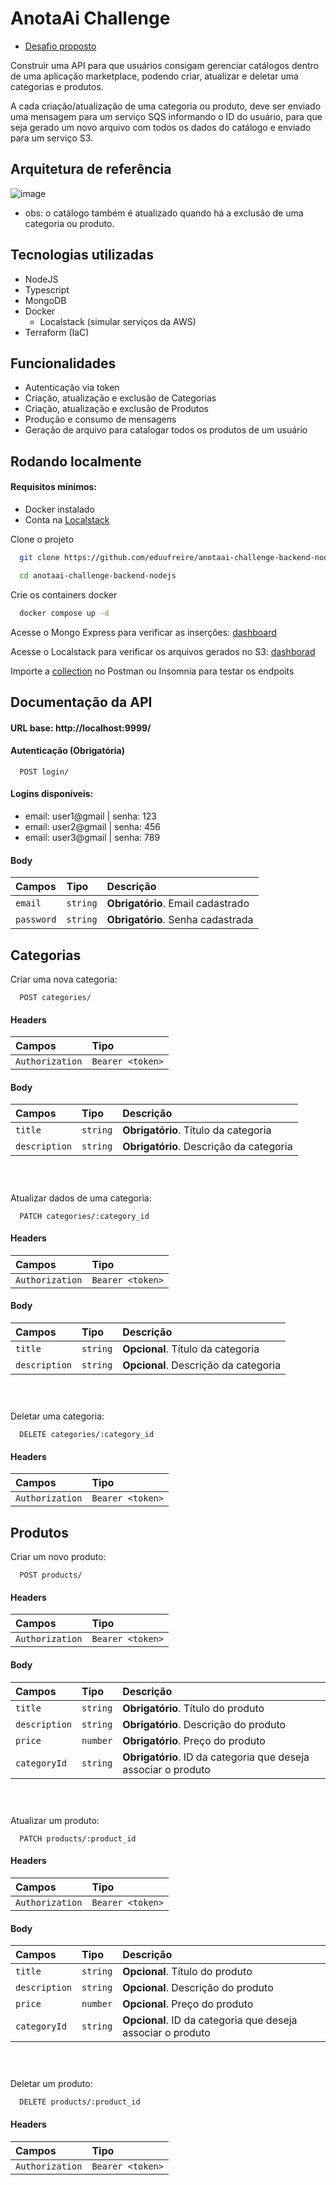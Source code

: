 
# AnotaAi Challenge

- [Desafio proposto](https://github.com/githubanotaai/new-test-backend-nodejs)



Construir uma API para que usuários consigam gerenciar catálogos dentro de uma aplicação marketplace, podendo criar, atualizar e deletar uma categorias e produtos.

A cada criação/atualização de uma categoria ou produto, deve ser enviado uma mensagem para um serviço SQS informando o ID do usuário, para que seja gerado um novo arquivo com todos os dados do catálogo e enviado para um serviço S3.

## Arquitetura de referência
![image](https://github.com/githubanotaai/new-test-backend-nodejs/assets/52219768/504ba448-f128-41db-ae86-18dc19c0dc9d)
- obs: o catálogo também é atualizado quando há a exclusão de uma categoria ou produto.





## Tecnologias utilizadas

- NodeJS
- Typescript
- MongoDB
- Docker
    - Localstack (simular serviços da AWS)
- Terraform (IaC)

    
## Funcionalidades

- Autenticação via token
- Criação, atualização e exclusão de Categorias
- Criação, atualização e exclusão de Produtos
- Produção e consumo de mensagens
- Geração de arquivo para catalogar todos os produtos de um usuário

## Rodando localmente
#### Requisitos mínimos:
- Docker instalado
- Conta na [Localstack](https://app.localstack.cloud/sign-in)

Clone o projeto
```bash
  git clone https://github.com/eduufreire/anotaai-challenge-backend-nodejs
```

```bash
  cd anotaai-challenge-backend-nodejs
```

Crie os containers docker
```bash
  docker compose up -d
```

Acesse o Mongo Express para verificar as inserções:
[dashboard](http://localhost:8081/db/catalogos)

Acesse o Localstack para verificar os arquivos gerados no S3:
[dashborad](https://app.localstack.cloud/inst/default/status)

Importe a [collection](https://github.com/eduufreire/anotaai-challenge-backend-nodejs/blob/develop/collection-api.yamlink) no Postman ou Insomnia para testar os endpoits


## Documentação da API

#### URL base: http://localhost:9999/

#### Autenticação (Obrigatória)

```http
  POST login/
```

#### Logins disponíveis:
- email: user1@gmail | senha: 123
- email: user2@gmail | senha: 456
- email: user3@gmail | senha: 789

#### Body
| Campos   | Tipo       | Descrição                           |
| :---------- | :--------- | :---------------------------------- |
| `email` | `string` | **Obrigatório**. Email cadastrado |
| `password` | `string` | **Obrigatório**. Senha cadastrada |


## Categorias
Criar uma nova categoria:
```http
  POST categories/
```

#### Headers
| Campos   | Tipo       |
| :---------- | :--------- |
| `Authorization` | `Bearer <token>` |

#### Body
| Campos   | Tipo       | Descrição                           |
| :---------- | :--------- | :---------------------------------- |
| `title` | `string` | **Obrigatório**. Título da categoria |
| `description` | `string` | **Obrigatório**. Descrição da categoria |

#### ㅤㅤ

Atualizar dados de uma categoria:
```http
  PATCH categories/:category_id
```

#### Headers
| Campos   | Tipo       |
| :---------- | :--------- |
| `Authorization` | `Bearer <token>` |

#### Body
| Campos   | Tipo       | Descrição                           |
| :---------- | :--------- | :---------------------------------- |
| `title` | `string` | **Opcional**. Título da categoria |
| `description` | `string` | **Opcional**. Descrição da categoria |


#### ㅤㅤ

Deletar uma categoria:
```http
  DELETE categories/:category_id
```

#### Headers
| Campos   | Tipo       |
| :---------- | :--------- |
| `Authorization` | `Bearer <token>` |


## Produtos
Criar um novo produto:
```http
  POST products/
```

#### Headers
| Campos   | Tipo       |
| :---------- | :--------- |
| `Authorization` | `Bearer <token>` |

#### Body
| Campos   | Tipo       | Descrição                           |
| :---------- | :--------- | :---------------------------------- |
| `title` | `string` | **Obrigatório**. Título do produto |
| `description` | `string` | **Obrigatório**. Descrição do produto |
| `price` | `number` | **Obrigatório**. Preço do produto |
| `categoryId` | `string` | **Obrigatório**. ID da categoria que deseja associar o produto |


#### ㅤㅤ

Atualizar um produto:
```http
  PATCH products/:product_id
```

#### Headers
| Campos   | Tipo       |
| :---------- | :--------- |
| `Authorization` | `Bearer <token>` |

#### Body
| Campos   | Tipo       | Descrição                           |
| :---------- | :--------- | :---------------------------------- |
| `title` | `string` | **Opcional**. Título do produto |
| `description` | `string` | **Opcional**. Descrição do produto |
| `price` | `number` | **Opcional**. Preço do produto |
| `categoryId` | `string` | **Opcional**. ID da categoria que deseja associar o produto 


#### ㅤ

Deletar um produto:
```http
  DELETE products/:product_id
```

#### Headers
| Campos   | Tipo       |
| :---------- | :--------- |
| `Authorization` | `Bearer <token>` |